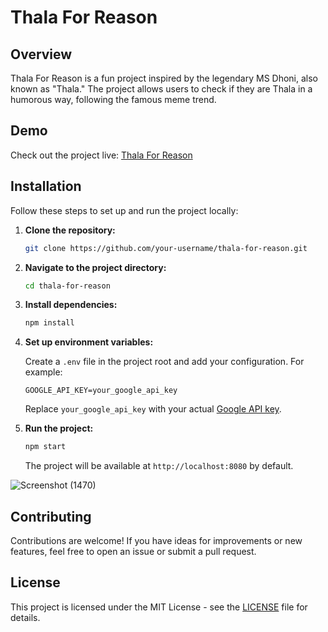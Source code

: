 # Thala For Reason

## Overview

Thala For Reason is a fun project inspired by the legendary MS Dhoni, also known as "Thala." The project allows users to check if they are Thala in a humorous way, following the famous meme trend.

## Demo

Check out the project live: [Thala For Reason](https://thala-uh4i.onrender.com)

## Installation

Follow these steps to set up and run the project locally:

1. **Clone the repository:**

   ```bash
   git clone https://github.com/your-username/thala-for-reason.git
   ```

2. **Navigate to the project directory:**

   ```bash
   cd thala-for-reason
   ```

3. **Install dependencies:**

   ```bash
   npm install
   ```

4. **Set up environment variables:**

   Create a `.env` file in the project root and add your configuration. For example:

   ```env
   GOOGLE_API_KEY=your_google_api_key
   ```

   Replace `your_google_api_key` with your actual [Google API key](https://makersuite.google.com/).

5. **Run the project:**

   ```bash
   npm start
   ```

   The project will be available at `http://localhost:8080` by default.

   
![Screenshot (1470)](https://github.com/HIMU-2001/Thala/assets/100105826/869787c6-3185-4e8d-ac35-1b6b75132099)

## Contributing

Contributions are welcome! If you have ideas for improvements or new features, feel free to open an issue or submit a pull request.

## License

This project is licensed under the MIT License - see the [LICENSE](LICENSE) file for details.
